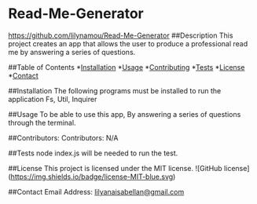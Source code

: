 # Read-Me-Generator
  https://github.com/lilynamou/Read-Me-Generator
  ##Description
  This project creates an app that allows the user to produce a professional read me by answering a series of questions.


  ##Table of Contents
  *[Installation](#installation)
  *[Usage](#usage)
  *[Contributing](#contributing)
  *[Tests](#tests)
  *[License](#license)
  *[Contact](#contact)

  ##Installation
  The following programs must be installed to run the application Fs, Util, Inquirer
  
  ##Usage
  To be able to use this app, By answering a series of questions through the terminal.
  
  ##Contributors: 
  Contributors: N/A
  
  ##Tests
  node index.js will be needed to run the test.
 
  ##License
  This project is licensed under the MIT license.
  ![GitHub license] (https://img.shields.io/badge/license-MIT-blue.svg)
  
  ##Contact
  Email Address: lilyanaisabellan@gmail.com
  